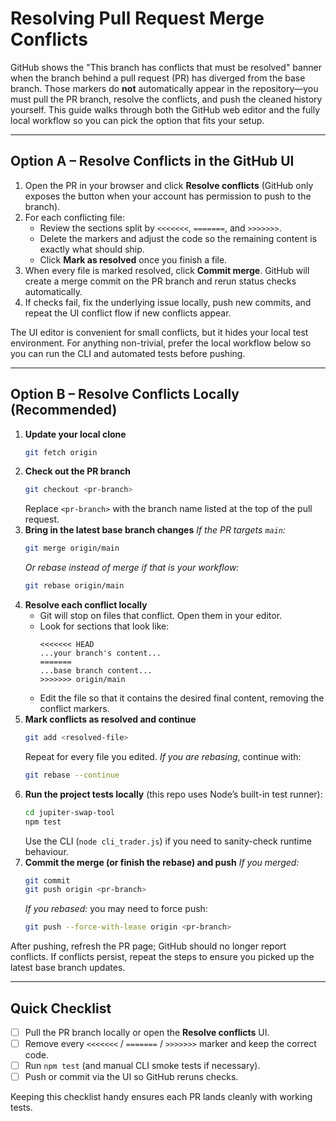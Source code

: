 # Resolving Pull Request Merge Conflicts

GitHub shows the "This branch has conflicts that must be resolved" banner when the branch behind a pull request (PR)
has diverged from the base branch. Those markers do **not** automatically appear in the repository—you must pull the PR
branch, resolve the conflicts, and push the cleaned history yourself. This guide walks through both the GitHub web
editor and the fully local workflow so you can pick the option that fits your setup.

---

## Option A – Resolve Conflicts in the GitHub UI

1. Open the PR in your browser and click **Resolve conflicts** (GitHub only exposes the button when your account has
   permission to push to the branch).
2. For each conflicting file:
   - Review the sections split by `<<<<<<<`, `=======`, and `>>>>>>>`.
   - Delete the markers and adjust the code so the remaining content is exactly what should ship.
   - Click **Mark as resolved** once you finish a file.
3. When every file is marked resolved, click **Commit merge**. GitHub will create a merge commit on the PR branch and
   rerun status checks automatically.
4. If checks fail, fix the underlying issue locally, push new commits, and repeat the UI conflict flow if new conflicts
   appear.

The UI editor is convenient for small conflicts, but it hides your local test environment. For anything non-trivial,
prefer the local workflow below so you can run the CLI and automated tests before pushing.

---

## Option B – Resolve Conflicts Locally (Recommended)

1. **Update your local clone**
   ```bash
   git fetch origin
   ```
2. **Check out the PR branch**
   ```bash
   git checkout <pr-branch>
   ```
   Replace `<pr-branch>` with the branch name listed at the top of the pull request.
3. **Bring in the latest base branch changes**
   *If the PR targets `main`:*
   ```bash
   git merge origin/main
   ```
   *Or rebase instead of merge if that is your workflow:*
   ```bash
   git rebase origin/main
   ```
4. **Resolve each conflict locally**
   * Git will stop on files that conflict. Open them in your editor.
   * Look for sections that look like:
     ```
     <<<<<<< HEAD
     ...your branch's content...
     =======
     ...base branch content...
     >>>>>>> origin/main
     ```
   * Edit the file so that it contains the desired final content, removing the conflict markers.
5. **Mark conflicts as resolved and continue**
   ```bash
   git add <resolved-file>
   ```
   Repeat for every file you edited.
   *If you are rebasing*, continue with:
   ```bash
   git rebase --continue
   ```
6. **Run the project tests locally** (this repo uses Node’s built-in test runner):
   ```bash
   cd jupiter-swap-tool
   npm test
   ```
   Use the CLI (`node cli_trader.js`) if you need to sanity-check runtime behaviour.
7. **Commit the merge (or finish the rebase) and push**
   *If you merged:*
   ```bash
   git commit
   git push origin <pr-branch>
   ```
   *If you rebased:* you may need to force push:
   ```bash
   git push --force-with-lease origin <pr-branch>
   ```

After pushing, refresh the PR page; GitHub should no longer report conflicts. If conflicts persist, repeat the steps to
ensure you picked up the latest base branch updates.

---

## Quick Checklist

- [ ] Pull the PR branch locally or open the **Resolve conflicts** UI.
- [ ] Remove every `<<<<<<<` / `=======` / `>>>>>>>` marker and keep the correct code.
- [ ] Run `npm test` (and manual CLI smoke tests if necessary).
- [ ] Push or commit via the UI so GitHub reruns checks.

Keeping this checklist handy ensures each PR lands cleanly with working tests.
